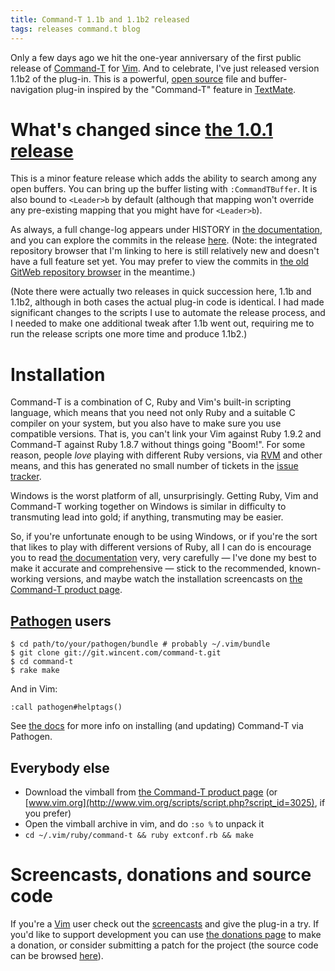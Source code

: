 ```yaml
---
title: Command-T 1.1b and 1.1b2 released
tags: releases command.t blog
---
```


Only a few days ago we hit the one-year anniversary of the first public release of [Command-T](/wiki/Command-T) for [Vim](/wiki/Vim). And to celebrate, I've just released version 1.1b2 of the plug-in. This is a powerful, [open source](/wiki/open_source) file and buffer-navigation plug-in inspired by the "Command-T" feature in [TextMate](/wiki/TextMate).

# What's changed since [the 1.0.1 release](/blog/command-t-1.0.1-released)

This is a minor feature release which adds the ability to search among any open buffers. You can bring up the buffer listing with `:CommandTBuffer`. It is also bound to `<Leader>b` by default (although that mapping won't override any pre-existing mapping that you might have for `<Leader>b`).

As always, a full change-log appears under HISTORY in [the documentation](http://git.wincent.com/command-t.git/blob/1.1b2:/README.txt), and you can explore the commits in the release [here](/repos/command-t/tags/1.1b2). (Note: the integrated repository browser that I'm linking to here is still relatively new and doesn't have a full feature set yet. You may prefer to view the commits in [the old GitWeb repository browser](http://git.wincent.com/command-t.git/shortlog/refs/tags/1.1b2) in the meantime.)

(Note there were actually two releases in quick succession here, 1.1b and 1.1b2, although in both cases the actual plug-in code is identical. I had made significant changes to the scripts I use to automate the release process, and I needed to make one additional tweak after 1.1b went out, requiring me to run the release scripts one more time and produce 1.1b2.)

# Installation

Command-T is a combination of C, Ruby and Vim's built-in scripting language, which means that you need not only Ruby and a suitable C compiler on your system, but you also have to make sure you use compatible versions. That is, you can't link your Vim against Ruby 1.9.2 and Command-T against Ruby 1.8.7 without things going "Boom!". For some reason, people _love_ playing with different Ruby versions, via [RVM](/wiki/RVM) and other means, and this has generated no small number of tickets in the [issue tracker](/wiki/issue_tracker).

Windows is the worst platform of all, unsurprisingly. Getting Ruby, Vim and Command-T working together on Windows is similar in difficulty to transmuting lead into gold; if anything, transmuting may be easier.

So, if you're unfortunate enough to be using Windows, or if you're the sort that likes to play with different versions of Ruby, all I can do is encourage you to read [the documentation](http://git.wincent.com/command-t.git/blob_plain/HEAD:/README.txt) very, very carefully — I've done my best to make it accurate and comprehensive — stick to the recommended, known-working versions, and maybe watch the installation screencasts on [the Command-T product page](/products/command-t).

## [Pathogen](/wiki/Pathogen) users

```shell
$ cd path/to/your/pathogen/bundle # probably ~/.vim/bundle
$ git clone git://git.wincent.com/command-t.git
$ cd command-t
$ rake make
```

And in Vim:

    :call pathogen#helptags()

See [the docs](http://git.wincent.com/command-t.git/blob_plain/HEAD:/README.txt) for more info on installing (and updating) Command-T via Pathogen.

## Everybody else

-   Download the vimball from [the Command-T product page](/products/command-t) (or [www.vim.org](http://www.vim.org/scripts/script.php?script_id=3025), if you prefer)
-   Open the vimball archive in vim, and do `:so %` to unpack it
-   `cd ~/.vim/ruby/command-t && ruby extconf.rb && make`

# Screencasts, donations and source code

If you're a [Vim](/wiki/Vim) user check out the [screencasts](/products/command-t) and give the plug-in a try. If you'd like to support development you can use [the donations page](/products/command-t/donations) to make a donation, or consider submitting a patch for the project (the source code can be browsed [here](/repos/command-t)).
